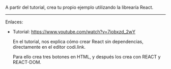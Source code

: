 A partir del tutorial, crea tu propio ejemplo utilizando la librearía React.

---

Enlaces:

-   Tutorial: https://www.youtube.com/watch?v=7iobxzd_2wY

    En el tutorial, nos explica cómo crear React sin dependencias, directamente en el editor codi.link.

    Para ello crea tres botones en HTML, y después los crea con REACT y REACT-DOM.
